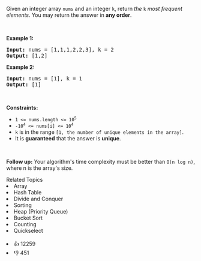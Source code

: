 <p>Given an integer array <code>nums</code> and an integer <code>k</code>, return <em>the</em> <code>k</code> <em>most frequent elements</em>. You may return the answer in <strong>any order</strong>.</p>

<p>&nbsp;</p> 
<p><strong class="example">Example 1:</strong></p> 
<pre><strong>Input:</strong> nums = [1,1,1,2,2,3], k = 2
<strong>Output:</strong> [1,2]
</pre>
<p><strong class="example">Example 2:</strong></p> 
<pre><strong>Input:</strong> nums = [1], k = 1
<strong>Output:</strong> [1]
</pre> 
<p>&nbsp;</p> 
<p><strong>Constraints:</strong></p>

<ul> 
 <li><code>1 &lt;= nums.length &lt;= 10<sup>5</sup></code></li> 
 <li><code>-10<sup>4</sup> &lt;= nums[i] &lt;= 10<sup>4</sup></code></li> 
 <li><code>k</code> is in the range <code>[1, the number of unique elements in the array]</code>.</li> 
 <li>It is <strong>guaranteed</strong> that the answer is <strong>unique</strong>.</li> 
</ul>

<p>&nbsp;</p> 
<p><strong>Follow up:</strong> Your algorithm's time complexity must be better than <code>O(n log n)</code>, where n is the array's size.</p>

<div><div>Related Topics</div><div><li>Array</li><li>Hash Table</li><li>Divide and Conquer</li><li>Sorting</li><li>Heap (Priority Queue)</li><li>Bucket Sort</li><li>Counting</li><li>Quickselect</li></div></div><br><div><li>👍 12259</li><li>👎 451</li></div>